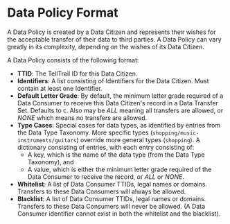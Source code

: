 # Data Policy Format

A Data Policy is created by a Data Citizen and represents their wishes for the acceptable transfer of their data to third parties. A Data Policy can vary greatly in its complexity, depending on the wishes of its Data Citizen.

A Data Policy consists of the following format:

* **TTID**: The TellTrail ID for this Data Citizen.
* **Identifiers**: A list consisting of Identifiers for the Data Citizen.  Must contain at least one Identifier.
* **Default Letter Grade**: By default, the minimum letter grade required of a Data Consumer to receive this Data Citizen's record in a Data Transfer Set. Defaults to `C`.  Also may be *ALL* meaning all transfers are allowed, or *NONE* which means no transfers are allowed.
* **Type Cases**: Special cases for data types, as identified by entries from the Data Type Taxonomy.  More specific types (`shopping/music-instruments/guitars`) override more general types (`shopping`).  A dictionary consisting of entries, with each entry consisting of:
	* A key, which is the name of the data type (from the Data Type Taxonomy), and
	* A value, which is either the minimum letter grade required of the Data Consumer to receive the record, or *ALL* or *NONE*.
* **Whitelist**: A list of Data Consumer TTIDs, legal names or domains.  Transfers to these Data Consumers will always be allowed.
* **Blacklist**: A list of Data Consumer TTIDs, legal names or domains.  Transfers to these Data Consumers will never be allowed.  (A Data Consumer identifier cannot exist in both the whitelist and the blacklist).
